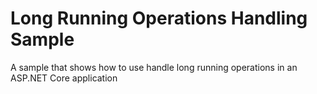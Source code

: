 # Long Running Operations Handling Sample
A sample that shows how to use handle long running operations in an ASP.NET Core application

